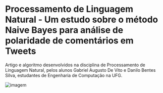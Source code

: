# Processamento de Linguagem Natural - Um estudo sobre o método Naive Bayes para análise de polaridade de comentários em Tweets

Artigo e algoritmo desenvolvidos na disciplina de Processamento de Linguagem Natural, pelos alunos Gabriel Augusto De Vito e Danilo Bentes Silva, estudantes de Engenharia de Computação na UFG.


![imagem](https://cdn.pbrd.co/images/Hu91OwB.png)

